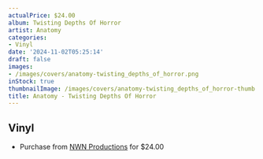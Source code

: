 ```yaml
---
actualPrice: $24.00
album: Twisting Depths Of Horror
artist: Anatomy
categories:
- Vinyl
date: '2024-11-02T05:25:14'
draft: false
images:
- /images/covers/anatomy-twisting_depths_of_horror.png
inStock: true
thumbnailImage: /images/covers/anatomy-twisting_depths_of_horror-thumb.png
title: Anatomy - Twisting Depths Of Horror
---
```


## Vinyl
* Purchase from [NWN Productions](http://shop.nwnprod.com/index.php?route=product/product&path=75&product_id=17702&sort=pd.name&order=ASC) for $24.00

